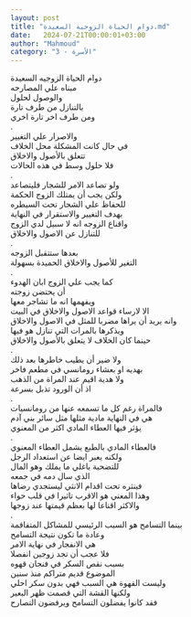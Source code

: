 ```yaml
---
layout: post
title: "دوام الحياة الزوجية السعيدة.md"
date:   2024-07-21T00:00:01+03:00
author: "Mahmoud"
category: "3 - الأسرة"
---
```

دوام الحياة الزوجيه السعيدة\
مبناه علي المصارحه\
والوصول لحلول\
بالتنازل من طرف تارة\
ومن طرف اخر تارة اخري\
.\
والاصرار علي التغيير\
في حال كانت المشكلة محل الخلاف\
تتعلق بالأصول والاخلاق\
فلا حلول وسط في هذه الحالات\
.\
ولو تصاعد الامر للشجار فليتصاعد\
ولكن يجب أن يمتلك الزوج الحكمة\
للحفاظ علي الشجار تحت السيطره\
بهدف التغيير والاستقرار في النهاية\
واقناع الزوجه انه لا سبيل لدي الزوج\
للتنازل عن الاصول والاخلاق\
.\
بعدها ستتقبل الزوجه\
التغير للأصول والاخلاق الحميدة بسهولة\
.\
كما يجب علي الزوج ابان الهدوء\
أن يحتضن زوجته\
ويفهمها انه ما تشاجر معها\
الا لارساء قواعد الاصول والاخلاق في البيت\
وانه يريد أن يراها مضربا للمثل في الاصول
والاخلاق\
ويذكرها بالمرات التي تنازل هو فيها\
حينما كان الخلاف لا يتعلق بالأصول والاخلاق\
.\
ولا ضير أن يطيب خاطرها بعد ذلك\
بهديه او بعشاء رومانسي في مطعم فاخر\
ولا هدية اقيم عند المراة من الذهب\
اذ أن الورود تذبل بسرعة\
.\
فالمراة رغم كل ما تسمعه عنها من رومانسيات\
هي في النهاية مادية مثلها مثل سائر بني آدم\
يؤثر فيها العطاء المادي اكثر من المعنوي\
.\
فالعطاء المادي بالطبع يشمل العطاء المعنوي\
ولكنه يعبر ايضا عن استعداد الرجل\
للتضحية باغلي ما يملك وهو المال\
الذي سال دمه في جمعه\
فينثره تحت اقدام الانثي ليستجدي رضاها\
وهذا المعني هو الاقرب تاثيرا في قلب حواء\
والاكثر اقناعا لها بعظم قيمتها عند زوجها\
.\
بينما التسامح هو السبب الرئيسي للمشاكل المتفاقمة\
وعادة ما تكون نتيجة التسامح\
هي الانفجار في نهاية الامر\
فلا عجب أن تجد زوجين انفصلا\
بسبب نقص السكر في فنجان قهوه\
الموضوع قديم متراكم منذ سنين\
وليست القهوة هي السبب فهي بدون سكر احلي\
ولكنها القشة التي قصمت ظهر البعير\
فقد كانوا يفضلون التسامح ويرفضون التصارح
